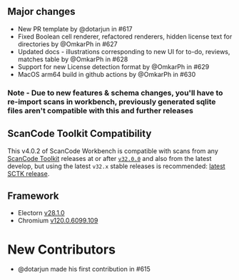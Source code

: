 ## Major changes

- New PR template by @dotarjun in #617
- Fixed Boolean cell renderer, refactored renderers, hidden license text for directories by @OmkarPh in #627
- Updated docs - illustrations corresponding to new UI for to-do, reviews, matches table by @OmkarPh in #628
- Support for new License detection format by @OmkarPh in #629
- MacOS arm64 build in github actions by @OmkarPh in #630

### Note - Due to new features & schema changes, you'll have to re-import scans in workbench, previously generated sqlite files aren't compatible with this and further releases

## ScanCode Toolkit Compatibility

This v4.0.2 of ScanCode Workbench is compatible with scans from any [ScanCode Toolkit](https://github.com/nexB/scancode-toolkit/) releases at or after [`v32.0.0`](https://github.com/nexB/scancode-toolkit/releases/tag/v32.0.0rc4) and also from the latest develop, but using the latest `v32.x` stable releases is recommended: [latest SCTK release](https://github.com/nexB/scancode-toolkit/releases/latest).

## Framework

- Electorn [v28.1.0](https://releases.electronjs.org/release/v28.1.0)
- Chromium [v120.0.6099.109](https://source.chromium.org/chromium/chromium/src/+/refs/tags/120.0.6099.109:)

# New Contributors

- @dotarjun made his first contribution in #615
